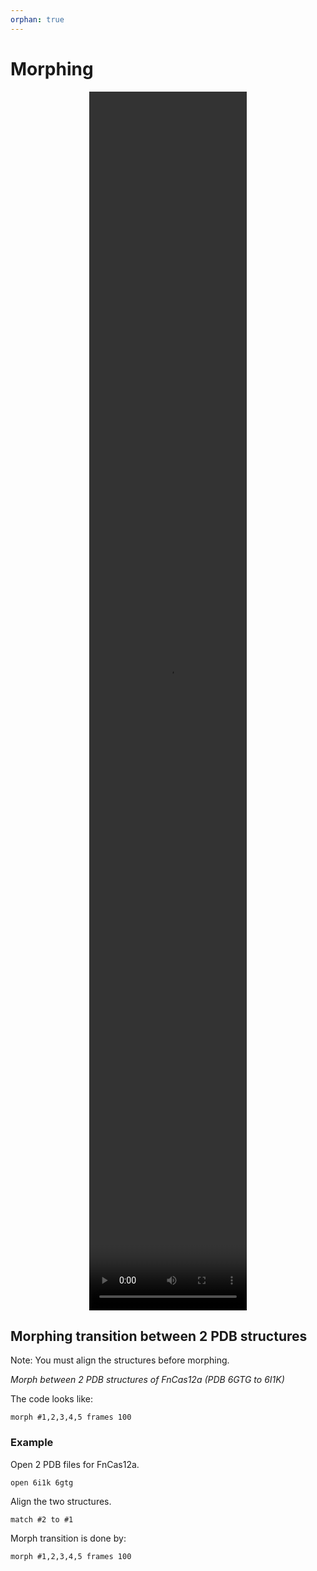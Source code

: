 ```yaml
---
orphan: true
---
```


# Morphing


<center><video src="../../_static/chimerax_morph_fncas12a.mp4" width="50%" height="50%" controls>
</video></center>




## Morphing transition between 2 PDB structures

Note: You must align the structures before morphing.

*Morph between 2 PDB structures of FnCas12a (PDB 6GTG to 6I1K)*

The code looks like:

```
morph #1,2,3,4,5 frames 100
```

### Example

Open 2 PDB files for FnCas12a.

```
open 6i1k 6gtg
```

Align the two structures.

```
match #2 to #1
```

Morph transition is done by: 

```
morph #1,2,3,4,5 frames 100
```


```python

```
